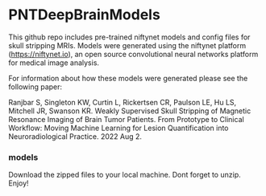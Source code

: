 # PNTDeepBrainModels

This github repo includes pre-trained niftynet models and config files for skull stripping MRIs. Models were generated using the niftynet platform (https://niftynet.io), an open source convolutional neural networks platform for medical image analysis.

For information about how these models were generated please see the following paper:

Ranjbar S, Singleton KW, Curtin L, Rickertsen CR, Paulson LE, Hu LS, Mitchell JR, Swanson KR. Weakly Supervised Skull Stripping of Magnetic Resonance Imaging of Brain Tumor Patients. From Prototype to Clinical Workflow: Moving Machine Learning for Lesion Quantification into Neuroradiological Practice. 2022 Aug 2.

### models
Download the zipped files to your local machine. Dont forget to unzip. Enjoy!


